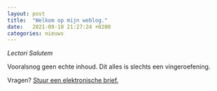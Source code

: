 ```yaml
---
layout: post
title:  "Welkom op mijn weblog."
date:   2021-09-10 21:27:24 +0200
categories: nieuws
---
```

_Lectori Salutem_

Vooralsnog geen echte inhoud.
Dit alles is slechts een vingeroefening.

Vragen? [Stuur een elektronische brief.](mailto:mvanloon@freedom)
